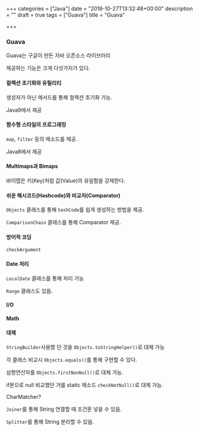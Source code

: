 +++
categories = ["Java"]
date = "2018-10-27T13:32:48+00:00"
description = ""
draft = true
tags = ["Guava"]
title = "Guava"

+++
### Guava

Guava는 구글이 만든 자바 오픈소스 라이브러리

제공하는 기능은 크게 다섯가지가 있다.

#### 컬렉션 초기화와 유틸리티

생성자가 아닌 메서드를 통해 컬렉션 초기화 가능.

Java9에서 제공

#### 함수형 스타일의 프로그래밍

`map`, `filter` 등의 메소드를 제공.

Java8에서 제공

#### Multimaps과 Bimaps

바이맵은 키(Key)처럼 값(Value)의 유일함을 강제한다.

#### 쉬운 해시코드(Hashcode)와 비교자(Comparator)

`Objects` 클래스를 통해 `hashCode`를 쉽게 생성하는 방법을 제공.

`ComparisonChain` 클래스를 통해 Comparator 제공.

#### 방어적 코딩

`checkArgument`

#### Date 처리

`LocalDate` 클래스를 통해 처리 가능

`Range` 클래스도 있음.

#### I/O

#### Math

#### 대체

`StringBuilder`사용했 던 것을 `Objects.toStringHelper()`로 대체 가능

각 클래스 비교시 `Objects.equals()`를 통해 구현할 수 있다.

삼항연산자를 `Objects.firstNonNull()`로 대체 가능.

if문으로 null 비교했던 거를 static 메소드 `checkNotNull()`로 대체 가능.

CharMatcher?

`Joiner`를 통해 String 연결할 때 조건문 넣을 수 있음.

`Splitter`를 통해 String 분리할 수 있음.